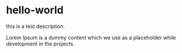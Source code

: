 # hello-world

this is a test description.

Lorem Ipsum is a dummy content which we use as a placeholder while development in the projects.
